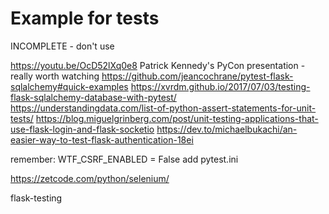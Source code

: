 # Example for tests
INCOMPLETE - don't use

https://youtu.be/OcD52lXq0e8 Patrick Kennedy's PyCon presentation - really worth watching
https://github.com/jeancochrane/pytest-flask-sqlalchemy#quick-examples
https://xvrdm.github.io/2017/07/03/testing-flask-sqlalchemy-database-with-pytest/
https://understandingdata.com/list-of-python-assert-statements-for-unit-tests/
https://blog.miguelgrinberg.com/post/unit-testing-applications-that-use-flask-login-and-flask-socketio
https://dev.to/michaelbukachi/an-easier-way-to-test-flask-authentication-18ei

remember: WTF_CSRF_ENABLED = False
add pytest.ini

https://zetcode.com/python/selenium/

flask-testing  